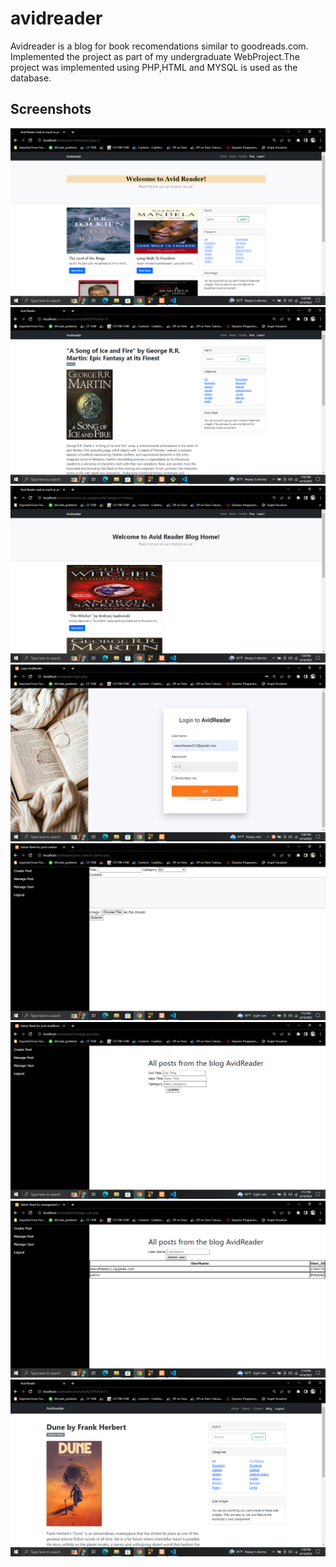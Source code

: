 
# avidreader

Avidreader is a blog for book recomendations similar to goodreads.com. Implemented the project as part of my undergraduate WebProject.The project was implemented using PHP,HTML and MYSQL is used as the database.



## Screenshots


![App Screenshot](https://github.com/Maruf-Hasan1789/avidreader/blob/main/ProjectDemoImages/Screenshot%20(31).png)
![App Screenshot](https://github.com/Maruf-Hasan1789/avidreader/blob/main/ProjectDemoImages/Screenshot%20(33).png)
![App Screenshot](https://github.com/Maruf-Hasan1789/avidreader/blob/main/ProjectDemoImages/Screenshot%20(30).png)
![App Screenshot](https://github.com/Maruf-Hasan1789/avidreader/blob/main/ProjectDemoImages/Screenshot%20(25).png)
![App Screenshot](https://github.com/Maruf-Hasan1789/avidreader/blob/main/ProjectDemoImages/Screenshot%20(26).png)
![App Screenshot](https://github.com/Maruf-Hasan1789/avidreader/blob/main/ProjectDemoImages/Screenshot%20(27).png)
![App Screenshot](https://github.com/Maruf-Hasan1789/avidreader/blob/main/ProjectDemoImages/Screenshot%20(28).png)
![App Screenshot](https://github.com/Maruf-Hasan1789/avidreader/blob/main/ProjectDemoImages/Screenshot%20(29).png)




